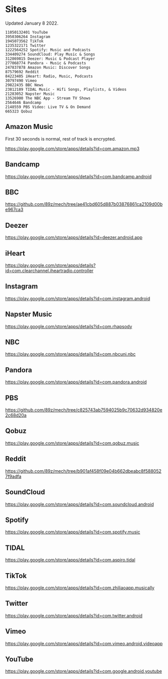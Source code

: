 # Sites

Updated January 8 2022.

~~~
11050132401 YouTube
3950306264 Instagram
1945073562 TikTok
1235322171 Twitter
1222564252 Spotify: Music and Podcasts
334409274 SoundCloud: Play Music & Songs
312869815 Deezer: Music & Podcast Player
277068774 Pandora - Music & Podcasts
247837878 Amazon Music: Discover Songs
87579692 Reddit
84223405 iHeart: Radio, Music, Podcasts
30797490 Vimeo
29822435 BBC News
23812189 TIDAL Music - Hifi Songs, Playlists, & Videos
21283052 Napster Music
13526900 The NBC App - Stream TV Shows
2564646 Bandcamp
2148559 PBS Video: Live TV & On Demand
665323 Qobuz
~~~

## Amazon Music

First 30 seconds is normal, rest of track is encrypted.

https://play.google.com/store/apps/details?id=com.amazon.mp3

## Bandcamp

https://play.google.com/store/apps/details?id=com.bandcamp.android

## BBC

https://github.com/89z/mech/tree/ae41cbd605d887b03876861ca2109d00be967ca3

## Deezer

https://play.google.com/store/apps/details?id=deezer.android.app

## iHeart

https://play.google.com/store/apps/details?id=com.clearchannel.iheartradio.controller

## Instagram

https://play.google.com/store/apps/details?id=com.instagram.android

## Napster Music

https://play.google.com/store/apps/details?id=com.rhapsody

## NBC

https://play.google.com/store/apps/details?id=com.nbcuni.nbc

## Pandora

https://play.google.com/store/apps/details?id=com.pandora.android

## PBS

https://github.com/89z/mech/tree/c825743ab7594025b9c70632d934820e2c68d20a

## Qobuz

https://play.google.com/store/apps/details?id=com.qobuz.music

## Reddit

https://github.com/89z/mech/tree/b901af458f09e04b662dbeabc8f5880527f9adfa

## SoundCloud

https://play.google.com/store/apps/details?id=com.soundcloud.android

## Spotify

https://play.google.com/store/apps/details?id=com.spotify.music

## TIDAL

https://play.google.com/store/apps/details?id=com.aspiro.tidal

## TikTok

https://play.google.com/store/apps/details?id=com.zhiliaoapp.musically

## Twitter

https://play.google.com/store/apps/details?id=com.twitter.android

## Vimeo

https://play.google.com/store/apps/details?id=com.vimeo.android.videoapp

## YouTube

https://play.google.com/store/apps/details?id=com.google.android.youtube
